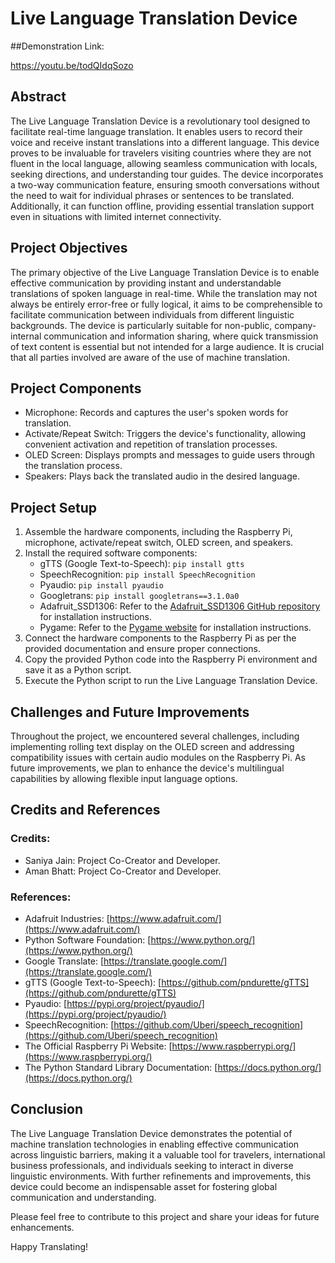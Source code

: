 # Live Language Translation Device

##Demonstration Link:

https://youtu.be/todQIdqSozo

## Abstract

The Live Language Translation Device is a revolutionary tool designed to facilitate real-time language translation. It enables users to record their voice and receive instant translations into a different language. This device proves to be invaluable for travelers visiting countries where they are not fluent in the local language, allowing seamless communication with locals, seeking directions, and understanding tour guides. The device incorporates a two-way communication feature, ensuring smooth conversations without the need to wait for individual phrases or sentences to be translated. Additionally, it can function offline, providing essential translation support even in situations with limited internet connectivity.

## Project Objectives

The primary objective of the Live Language Translation Device is to enable effective communication by providing instant and understandable translations of spoken language in real-time. While the translation may not always be entirely error-free or fully logical, it aims to be comprehensible to facilitate communication between individuals from different linguistic backgrounds. The device is particularly suitable for non-public, company-internal communication and information sharing, where quick transmission of text content is essential but not intended for a large audience. It is crucial that all parties involved are aware of the use of machine translation.

## Project Components

- Microphone: Records and captures the user's spoken words for translation.
- Activate/Repeat Switch: Triggers the device's functionality, allowing convenient activation and repetition of translation processes.
- OLED Screen: Displays prompts and messages to guide users through the translation process.
- Speakers: Plays back the translated audio in the desired language.

## Project Setup

1. Assemble the hardware components, including the Raspberry Pi, microphone, activate/repeat switch, OLED screen, and speakers.
2. Install the required software components:
   - gTTS (Google Text-to-Speech): `pip install gtts`
   - SpeechRecognition: `pip install SpeechRecognition`
   - Pyaudio: `pip install pyaudio`
   - Googletrans: `pip install googletrans==3.1.0a0`
   - Adafruit_SSD1306: Refer to the [Adafruit_SSD1306 GitHub repository](https://github.com/adafruit/Adafruit_Python_SSD1306) for installation instructions.
   - Pygame: Refer to the [Pygame website](https://www.pygame.org/wiki/GettingStarted) for installation instructions.
3. Connect the hardware components to the Raspberry Pi as per the provided documentation and ensure proper connections.
4. Copy the provided Python code into the Raspberry Pi environment and save it as a Python script.
5. Execute the Python script to run the Live Language Translation Device.

## Challenges and Future Improvements

Throughout the project, we encountered several challenges, including implementing rolling text display on the OLED screen and addressing compatibility issues with certain audio modules on the Raspberry Pi. As future improvements, we plan to enhance the device's multilingual capabilities by allowing flexible input language options.

## Credits and References

### Credits:

- Saniya Jain: Project Co-Creator and Developer.
- Aman Bhatt: Project Co-Creator and Developer.

### References:

- Adafruit Industries: [https://www.adafruit.com/](https://www.adafruit.com/)
- Python Software Foundation: [https://www.python.org/](https://www.python.org/)
- Google Translate: [https://translate.google.com/](https://translate.google.com/)
- gTTS (Google Text-to-Speech): [https://github.com/pndurette/gTTS](https://github.com/pndurette/gTTS)
- Pyaudio: [https://pypi.org/project/pyaudio/](https://pypi.org/project/pyaudio/)
- SpeechRecognition: [https://github.com/Uberi/speech_recognition](https://github.com/Uberi/speech_recognition)
- The Official Raspberry Pi Website: [https://www.raspberrypi.org/](https://www.raspberrypi.org/)
- The Python Standard Library Documentation: [https://docs.python.org/](https://docs.python.org/)

## Conclusion

The Live Language Translation Device demonstrates the potential of machine translation technologies in enabling effective communication across linguistic barriers, making it a valuable tool for travelers, international business professionals, and individuals seeking to interact in diverse linguistic environments. With further refinements and improvements, this device could become an indispensable asset for fostering global communication and understanding.

Please feel free to contribute to this project and share your ideas for future enhancements.

Happy Translating!
